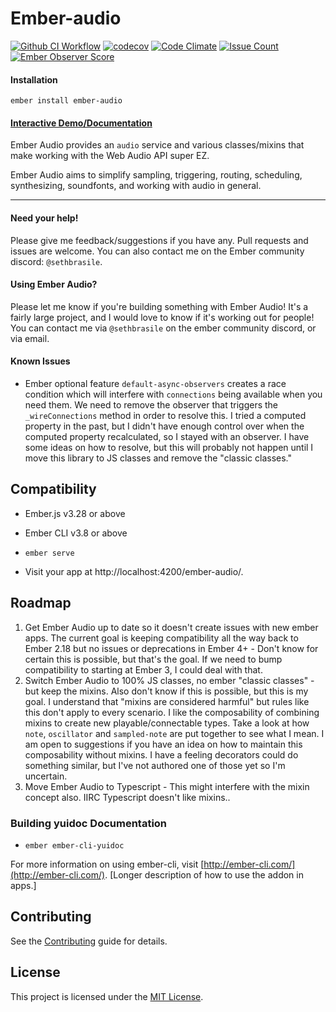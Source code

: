 # Ember-audio

[![Github CI Workflow](https://github.com/sethbrasile/ember-audio/actions/workflows/ci.yml/badge.svg)](https://github.com/sethbrasile/ember-audio/actions)
[![codecov](https://codecov.io/gh/sethbrasile/ember-audio/branch/master/graph/badge.svg?token=9wJSHppYJf)](https://codecov.io/gh/sethbrasile/ember-audio)
[![Code Climate](https://codeclimate.com/github/sethbrasile/ember-audio/badges/gpa.svg)](https://codeclimate.com/github/sethbrasile/ember-audio)
[![Issue Count](https://codeclimate.com/github/sethbrasile/ember-audio/badges/issue_count.svg)](https://codeclimate.com/github/sethbrasile/ember-audio)
[![Ember Observer Score](https://emberobserver.com/badges/ember-audio.svg)](http://emberobserver.com/addons/ember-audio)

#### Installation

`ember install ember-audio`

#### [Interactive Demo/Documentation](http://sethbrasile.github.io/ember-audio)

Ember Audio provides an `audio` service and various classes/mixins that make
working with the Web Audio API super EZ.

Ember Audio aims to simplify sampling, triggering, routing, scheduling,
synthesizing, soundfonts, and working with audio in general.

---

#### Need your help!

Please give me feedback/suggestions if you have any. Pull requests and issues
are welcome. You can also contact me on the Ember community discord: `@sethbrasile`.

#### Using Ember Audio?

Please let me know if you're building something with Ember Audio! It's a fairly
large project, and I would love to know if it's working out for people! You can
contact me via `@sethbrasile` on the ember community discord, or via email.

#### Known Issues

- Ember optional feature `default-async-observers` creates a race condition which will interfere with `connections` being available when you need them. We need
  to remove the observer that triggers the `_wireConnections` method in order to resolve this. I tried a computed property in the past, but I didn't have enough
  control over when the computed property recalculated, so I stayed with an observer. I have some ideas on how to resolve, but this will probably not happen
  until I move this library to JS classes and remove the "classic classes."

## Compatibility

- Ember.js v3.28 or above
- Ember CLI v3.8 or above

- `ember serve`
- Visit your app at http://localhost:4200/ember-audio/.

## Roadmap

1. Get Ember Audio up to date so it doesn't create issues with new ember apps. The current goal is keeping compatibility all the way back to Ember 2.18 but no
   issues or deprecations in Ember 4+ - Don't know for certain this is possible, but that's the goal. If we need to bump compatibility to starting at Ember 3, I
   could deal with that.
2. Switch Ember Audio to 100% JS classes, no ember "classic classes" - but keep the mixins. Also don't know if this is possible, but this is my goal. I
   understand that "mixins are considered harmful" but rules like this don't apply to every scenario. I like the composability of combining mixins to create new
   playable/connectable types. Take a look at how `note`, `oscillator` and `sampled-note` are put together to see what I mean. I am open to suggestions if you
   have an idea on how to maintain this composability without mixins. I have a feeling decorators could do something similar, but I've not authored one of those
   yet so I'm uncertain.
3. Move Ember Audio to Typescript - This might interfere with the mixin concept also. IIRC Typescript doesn't like mixins..

### Building yuidoc Documentation

- `ember ember-cli-yuidoc`

For more information on using ember-cli, visit [http://ember-cli.com/](http://ember-cli.com/).
[Longer description of how to use the addon in apps.]

## Contributing

See the [Contributing](CONTRIBUTING.md) guide for details.

## License

This project is licensed under the [MIT License](LICENSE.md).
